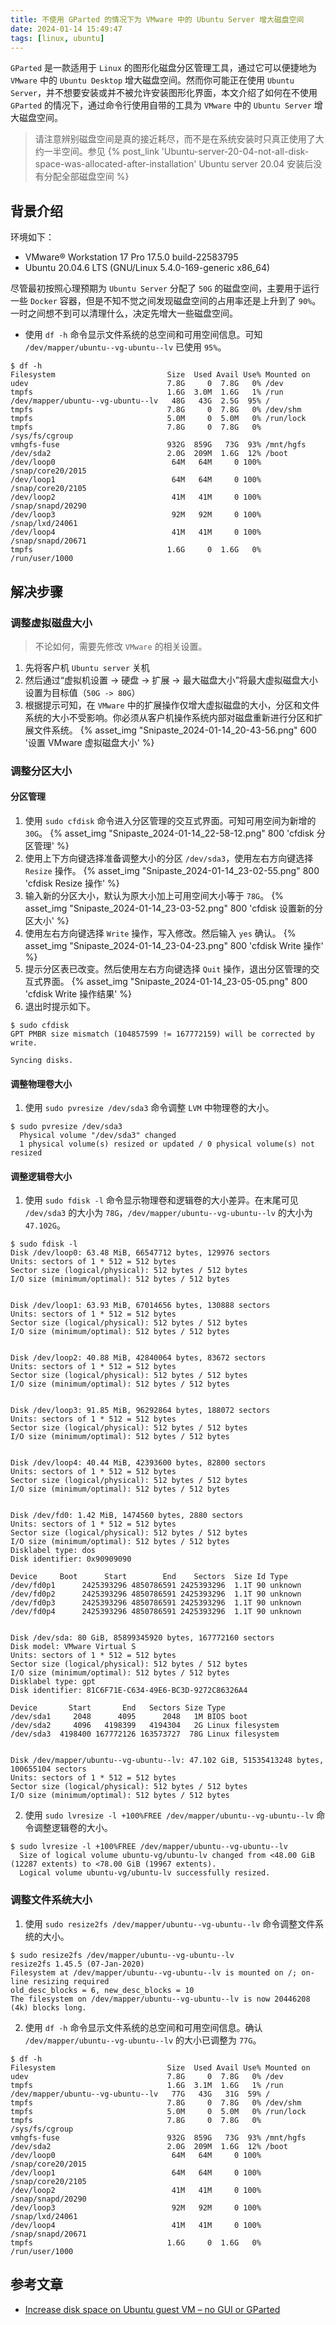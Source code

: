 ```yaml
---
title: 不使用 GParted 的情况下为 VMware 中的 Ubuntu Server 增大磁盘空间
date: 2024-01-14 15:49:47
tags: [linux, ubuntu]
---
```


`GParted` 是一款适用于 `Linux` 的图形化磁盘分区管理工具，通过它可以便捷地为 `VMware` 中的 `Ubuntu Desktop` 增大磁盘空间。然而你可能正在使用 `Ubuntu Server`，并不想要安装或并不被允许安装图形化界面，本文介绍了如何在不使用 `GParted` 的情况下，通过命令行使用自带的工具为 `VMware` 中的 `Ubuntu Server` 增大磁盘空间。

<!-- more -->

> 请注意辨别磁盘空间是真的接近耗尽，而不是在系统安装时只真正使用了大约一半空间。参见 {% post_link 'Ubuntu-server-20-04-not-all-disk-space-was-allocated-after-installation' Ubuntu server 20.04 安装后没有分配全部磁盘空间 %}

## 背景介绍

环境如下：

- VMware® Workstation 17 Pro 17.5.0 build-22583795
- Ubuntu 20.04.6 LTS (GNU/Linux 5.4.0-169-generic x86_64)

尽管最初按照心理预期为 `Ubuntu Server` 分配了 `50G` 的磁盘空间，主要用于运行一些 `Docker` 容器，但是不知不觉之间发现磁盘空间的占用率还是上升到了 `90%`。一时之间想不到可以清理什么，决定先增大一些磁盘空间。

- 使用 `df -h` 命令显示文件系统的总空间和可用空间信息。可知 `/dev/mapper/ubuntu--vg-ubuntu--lv` 已使用 `95%`。
```text
$ df -h
Filesystem                         Size  Used Avail Use% Mounted on
udev                               7.8G     0  7.8G   0% /dev
tmpfs                              1.6G  3.0M  1.6G   1% /run
/dev/mapper/ubuntu--vg-ubuntu--lv   48G   43G  2.5G  95% /
tmpfs                              7.8G     0  7.8G   0% /dev/shm
tmpfs                              5.0M     0  5.0M   0% /run/lock
tmpfs                              7.8G     0  7.8G   0% /sys/fs/cgroup
vmhgfs-fuse                        932G  859G   73G  93% /mnt/hgfs
/dev/sda2                          2.0G  209M  1.6G  12% /boot
/dev/loop0                          64M   64M     0 100% /snap/core20/2015
/dev/loop1                          64M   64M     0 100% /snap/core20/2105
/dev/loop2                          41M   41M     0 100% /snap/snapd/20290
/dev/loop3                          92M   92M     0 100% /snap/lxd/24061
/dev/loop4                          41M   41M     0 100% /snap/snapd/20671
tmpfs                              1.6G     0  1.6G   0% /run/user/1000
```

## 解决步骤

### 调整虚拟磁盘大小

> 不论如何，需要先修改 `VMware` 的相关设置。

1. 先将客户机 `Ubuntu server` 关机
2. 然后通过“虚拟机设置 -> 硬盘 -> 扩展 -> 最大磁盘大小”将最大虚拟磁盘大小设置为目标值（`50G -> 80G`）
3. 根据提示可知，在 `VMware` 中的扩展操作仅增大虚拟磁盘的大小，分区和文件系统的大小不受影响。你必须从客户机操作系统内部对磁盘重新进行分区和扩展文件系统。
{% asset_img "Snipaste_2024-01-14_20-43-56.png" 600 '设置 VMware 虚拟磁盘大小' %}


### 调整分区大小

#### 分区管理

1. 使用 `sudo cfdisk` 命令进入分区管理的交互式界面。可知可用空间为新增的 `30G`。
{% asset_img "Snipaste_2024-01-14_22-58-12.png" 800 'cfdisk 分区管理' %}
2. 使用上下方向键选择准备调整大小的分区 `/dev/sda3`，使用左右方向键选择 `Resize` 操作。
{% asset_img "Snipaste_2024-01-14_23-02-55.png" 800 'cfdisk Resize 操作' %}
3. 输入新的分区大小，默认为原大小加上可用空间大小等于 `78G`。
{% asset_img "Snipaste_2024-01-14_23-03-52.png" 800 'cfdisk 设置新的分区大小' %}
4. 使用左右方向键选择 `Write` 操作，写入修改。然后输入 `yes` 确认。
{% asset_img "Snipaste_2024-01-14_23-04-23.png" 800 'cfdisk Write 操作' %}
5. 提示分区表已改变。然后使用左右方向键选择 `Quit` 操作，退出分区管理的交互式界面。
{% asset_img "Snipaste_2024-01-14_23-05-05.png" 800 'cfdisk Write 操作结果' %}
6. 退出时提示如下。
```text
$ sudo cfdisk
GPT PMBR size mismatch (104857599 != 167772159) will be corrected by write.

Syncing disks.
```

#### 调整物理卷大小

1. 使用 `sudo pvresize /dev/sda3` 命令调整 `LVM` 中物理卷的大小。
```text
$ sudo pvresize /dev/sda3
  Physical volume "/dev/sda3" changed
  1 physical volume(s) resized or updated / 0 physical volume(s) not resized
```

#### 调整逻辑卷大小

1. 使用 `sudo fdisk -l` 命令显示物理卷和逻辑卷的大小差异。在末尾可见 `/dev/sda3` 的大小为 `78G`，`/dev/mapper/ubuntu--vg-ubuntu--lv` 的大小为 `47.102G`。
```text
$ sudo fdisk -l
Disk /dev/loop0: 63.48 MiB, 66547712 bytes, 129976 sectors
Units: sectors of 1 * 512 = 512 bytes
Sector size (logical/physical): 512 bytes / 512 bytes
I/O size (minimum/optimal): 512 bytes / 512 bytes


Disk /dev/loop1: 63.93 MiB, 67014656 bytes, 130888 sectors
Units: sectors of 1 * 512 = 512 bytes
Sector size (logical/physical): 512 bytes / 512 bytes
I/O size (minimum/optimal): 512 bytes / 512 bytes


Disk /dev/loop2: 40.88 MiB, 42840064 bytes, 83672 sectors
Units: sectors of 1 * 512 = 512 bytes
Sector size (logical/physical): 512 bytes / 512 bytes
I/O size (minimum/optimal): 512 bytes / 512 bytes


Disk /dev/loop3: 91.85 MiB, 96292864 bytes, 188072 sectors
Units: sectors of 1 * 512 = 512 bytes
Sector size (logical/physical): 512 bytes / 512 bytes
I/O size (minimum/optimal): 512 bytes / 512 bytes


Disk /dev/loop4: 40.44 MiB, 42393600 bytes, 82800 sectors
Units: sectors of 1 * 512 = 512 bytes
Sector size (logical/physical): 512 bytes / 512 bytes
I/O size (minimum/optimal): 512 bytes / 512 bytes


Disk /dev/fd0: 1.42 MiB, 1474560 bytes, 2880 sectors
Units: sectors of 1 * 512 = 512 bytes
Sector size (logical/physical): 512 bytes / 512 bytes
I/O size (minimum/optimal): 512 bytes / 512 bytes
Disklabel type: dos
Disk identifier: 0x90909090

Device     Boot      Start        End    Sectors  Size Id Type
/dev/fd0p1      2425393296 4850786591 2425393296  1.1T 90 unknown
/dev/fd0p2      2425393296 4850786591 2425393296  1.1T 90 unknown
/dev/fd0p3      2425393296 4850786591 2425393296  1.1T 90 unknown
/dev/fd0p4      2425393296 4850786591 2425393296  1.1T 90 unknown


Disk /dev/sda: 80 GiB, 85899345920 bytes, 167772160 sectors
Disk model: VMware Virtual S
Units: sectors of 1 * 512 = 512 bytes
Sector size (logical/physical): 512 bytes / 512 bytes
I/O size (minimum/optimal): 512 bytes / 512 bytes
Disklabel type: gpt
Disk identifier: 81C6F71E-C634-49E6-BC3D-9272C86326A4

Device       Start       End   Sectors Size Type
/dev/sda1     2048      4095      2048   1M BIOS boot
/dev/sda2     4096   4198399   4194304   2G Linux filesystem
/dev/sda3  4198400 167772126 163573727  78G Linux filesystem


Disk /dev/mapper/ubuntu--vg-ubuntu--lv: 47.102 GiB, 51535413248 bytes, 100655104 sectors
Units: sectors of 1 * 512 = 512 bytes
Sector size (logical/physical): 512 bytes / 512 bytes
I/O size (minimum/optimal): 512 bytes / 512 bytes
```
2. 使用 `sudo lvresize -l +100%FREE /dev/mapper/ubuntu--vg-ubuntu--lv` 命令调整逻辑卷的大小。
```text
$ sudo lvresize -l +100%FREE /dev/mapper/ubuntu--vg-ubuntu--lv
  Size of logical volume ubuntu-vg/ubuntu-lv changed from <48.00 GiB (12287 extents) to <78.00 GiB (19967 extents).
  Logical volume ubuntu-vg/ubuntu-lv successfully resized.
```

### 调整文件系统大小

1. 使用 `sudo resize2fs /dev/mapper/ubuntu--vg-ubuntu--lv` 命令调整文件系统的大小。
```text
$ sudo resize2fs /dev/mapper/ubuntu--vg-ubuntu--lv
resize2fs 1.45.5 (07-Jan-2020)
Filesystem at /dev/mapper/ubuntu--vg-ubuntu--lv is mounted on /; on-line resizing required
old_desc_blocks = 6, new_desc_blocks = 10
The filesystem on /dev/mapper/ubuntu--vg-ubuntu--lv is now 20446208 (4k) blocks long.
```
2. 使用 `df -h` 命令显示文件系统的总空间和可用空间信息。确认 `/dev/mapper/ubuntu--vg-ubuntu--lv` 的大小已调整为 `77G`。
```text
$ df -h
Filesystem                         Size  Used Avail Use% Mounted on
udev                               7.8G     0  7.8G   0% /dev
tmpfs                              1.6G  3.1M  1.6G   1% /run
/dev/mapper/ubuntu--vg-ubuntu--lv   77G   43G   31G  59% /
tmpfs                              7.8G     0  7.8G   0% /dev/shm
tmpfs                              5.0M     0  5.0M   0% /run/lock
tmpfs                              7.8G     0  7.8G   0% /sys/fs/cgroup
vmhgfs-fuse                        932G  859G   73G  93% /mnt/hgfs
/dev/sda2                          2.0G  209M  1.6G  12% /boot
/dev/loop0                          64M   64M     0 100% /snap/core20/2015
/dev/loop1                          64M   64M     0 100% /snap/core20/2105
/dev/loop2                          41M   41M     0 100% /snap/snapd/20290
/dev/loop3                          92M   92M     0 100% /snap/lxd/24061
/dev/loop4                          41M   41M     0 100% /snap/snapd/20671
tmpfs                              1.6G     0  1.6G   0% /run/user/1000
```

## 参考文章

- [Increase disk space on Ubuntu guest VM – no GUI or GParted](https://razvanm.ro/tutorial/increase-disk-space-on-ubuntu-guest-vm-no-gui-or-gparted/#Increase-Physical-Volume)